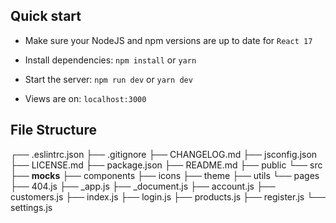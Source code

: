 ## Quick start

- Make sure your NodeJS and npm versions are up to date for `React 17`

- Install dependencies: `npm install` or `yarn`

- Start the server: `npm run dev` or `yarn dev`

- Views are on: `localhost:3000`

## File Structure

┌── .eslintrc.json
├── .gitignore
├── CHANGELOG.md
├── jsconfig.json
├── LICENSE.md
├── package.json
├── README.md
├── public
└── src
├── **mocks**
├── components
├── icons
├── theme
├── utils
└── pages
├── 404.js
├── \_app.js
├── \_document.js
├── account.js
├── customers.js
├── index.js
├── login.js
├── products.js
├── register.js
└── settings.js

```

```
